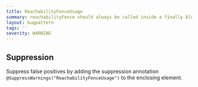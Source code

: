 ```yaml
---
title: ReachabilityFenceUsage
summary: reachabilityFence should always be called inside a finally block
layout: bugpattern
tags: ''
severity: WARNING
---
```


<!--
*** AUTO-GENERATED, DO NOT MODIFY ***
To make changes, edit the @BugPattern annotation or the explanation in docs/bugpattern.
-->



## Suppression
Suppress false positives by adding the suppression annotation `@SuppressWarnings("ReachabilityFenceUsage")` to the enclosing element.
